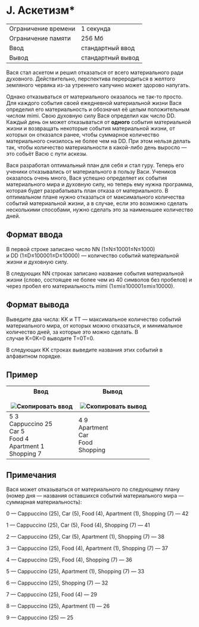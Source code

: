 # J. Аскетизм*

|   |   |
|---|---|
|Ограничение времени|1 секунда|
|Ограничение памяти|256 Мб|
|Ввод|стандартный ввод|
|Вывод|стандартный вывод|

Вася стал аскетом и решил отказаться от всего материального ради духовного. Действительно, перспектива переродиться в желтого земляного червяка из-за утреннего капучино может здорово напугать.

Однако отказываться от материального оказалось не так-то просто. Для каждого события своей ежедневной материальной жизни Вася определил его материальность и обозначил её целым положительным числом mimi​. Свою духовную силу Вася определил как число DD. Каждый день он может отказываться от **одного** события материальной жизни и возвращать некоторые события материальной жизни, от которых он отказался ранее, чтобы суммарное количество материального снизилось не более чем на DD. При этом нельзя делать так, чтобы количество материальности в какой-либо день выросло — это собьёт Васю с пути аскезы.

Вася разработал оптимальный план для себя и стал гуру. Теперь его ученики отказывались от материального в пользу Васи. Учеников оказалось очень много, Вася успешно определяет их события материального мира и духовную силу, но теперь ему нужна программа, которая будет разрабатывать план отказа от материального. В оптимальном плане нужно отказаться от максимального количества событий материальной жизни, а в случае, если это возможно сделать несколькими способами, нужно сделать это за наименьшее количество дней.

## Формат ввода

В первой строке записано число NN (1≤N≤10001≤N≤1000) и DD (1≤D≤100001≤D≤10000) — количество событий материальной жизни и духовную силу.

В следующих NN строках записано название события материальной жизни (слово, состоящее не более чем из 40 символов без пробелов) и через пробел его материальность mimi​ (1≤mi≤100001≤mi​≤10000).

## Формат вывода

Выведите два числа: KK и TT — максимальное количество событий материального мира, от которых можно отказаться, и минимальное количество дней, за которые это можно сделать. В случае K=0K=0 выводите T=0T=0.

В следующих KK строках выведите названия этих событий в алфавитном порядке.

## Пример

|Ввод<br><br> ![Скопировать ввод](https://yastatic.net/lego/_/La6qi18Z8LwgnZdsAr1qy1GwCwo.gif)|Вывод<br><br> ![Скопировать вывод](https://yastatic.net/lego/_/La6qi18Z8LwgnZdsAr1qy1GwCwo.gif)|
|---|---|
|5 3<br>Cappuccino 25<br>Car 5<br>Food 4<br>Apartment 1<br>Shopping 7|4 9<br>Apartment<br>Car<br>Food<br>Shopping|

## Примечания

Вася может отказываться от материального по следующему плану (номер дня — названия оставшихся событий материального мира — суммарная материальность):

0 — Cappuccino (25), Car (5), Food (4), Apartment (1), Shopping (7) — 42

1 — Cappuccino (25), Car (5), Food (4), Shopping (7) — 41

2 — Cappuccino (25), Car (5), Apartment (1), Shopping (7) — 38

3 — Cappuccino (25), Food (4), Apartment (1), Shopping (7) — 37

4 — Cappuccino (25), Food (4), Shopping (7) — 36

5 — Cappuccino (25), Apartment (1), Shopping (7) — 33

6 — Cappuccino (25), Shopping (7) — 32

7 — Cappuccino (25), Food (4) — 29

8 — Cappuccino (25), Apartment (1) — 26

9 — Cappuccino (25) — 25